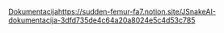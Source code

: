 [Dokumentacija](https://sudden-femur-fa7.notion.site/JSnakeAI-dokumentacija-3dfd735de4c64a20a8024e5c4d53c785)https://sudden-femur-fa7.notion.site/JSnakeAI-dokumentacija-3dfd735de4c64a20a8024e5c4d53c785
